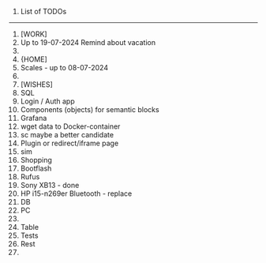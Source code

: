 1. List of TODOs

-----------------------

1. [WORK]
2. Up to 19-07-2024 Remind about vacation
3. 
4. {HOME]
5. Scales - up to 08-07-2024
6.
7. [WISHES]
8. SQL
9. Login / Auth app
10. Components (objects) for semantic blocks
11. Grafana
12. wget data to Docker-container
13. sc maybe a better candidate
14. Plugin or redirect/iframe page
15. sim
16. Shopping
17. Bootflash
18. Rufus
19. Sony XB13 - done
20. HP i15-n269er Bluetooth - replace
21. DB
22. PC
23. 
24. Table
25. Tests
26. Rest
27. 
